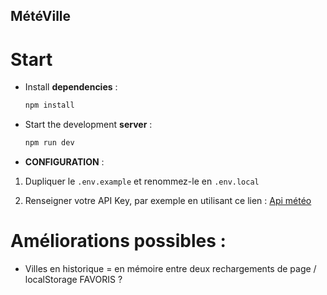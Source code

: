 ## MétéVille

# Start

* Install **dependencies** : 

    ```bash
    npm install
    ```
* Start the development **server** : 

    ```bash
    npm run dev
    ```

*  **CONFIGURATION** : 

1. Dupliquer le `.env.example` et renommez-le en `.env.local`

2. Renseigner votre API Key, par exemple en utilisant ce lien :  [Api météo](https://www.weatherapi.com)

# Améliorations possibles :

* Villes en historique = en mémoire entre deux rechargements de page / localStorage  FAVORIS ?